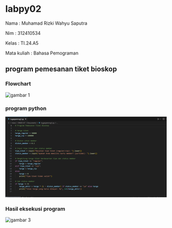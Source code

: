 # labpy02
Nama : Muhamad Rizki Wahyu Saputra  <p>
Nim : 312410534 <p>
Kelas : TI.24.A5  <p>
Mata kuliah : Bahasa Pemograman  <p>
## program pemesanan tiket bioskop
### Flowchart
![gambar 1](foto1.jpeg)

### program python
![gambar 2](foto1.png)

### Hasil eksekusi program
![gambar 3](foto3.jpeg)
